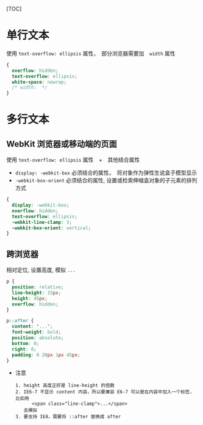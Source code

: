 [TOC]

# 单行文本

使用 `text-overflow: ellipsis` 属性，　部分浏览器需要加　`width` 属性

```css
{
  overflow: hidden;
  text-overflow: ellipsis;
  white-space: nowrap;
  /* width:  */
}
```

# 多行文本

## WebKit 浏览器或移动端的页面

使用 `text-overflow: ellipsis` 属性　+　其他结合属性

 * `display: -webkit-box` 必须结合的属性，　将对象作为弹性生说盒子模型显示
 * `-webkit-box-orient` 必须结合的属性, 设置或检索伸缩盒对象的子元素的排列方式

 ```css
 {
   display: -webkit-box;
   overflow: hidden;
   text-overflow: ellipsis;
   -webkit-line-clamp: 3;
   -webkit-box-orient: vertical;
 }
 ```

## 跨浏览器

相对定位, 设置高度, 模拟 `...`

```css
p {
  position: relative;
  line-height: 15px;
  height: 45px;
  overflow: hidden;
}

p::after {
  content: "...";
  font-weight: bold;
  position: absolute;
  bottom: 0;
  right: 0;
  padding: 0 20px 1px 45px;
}
```

* 注意

      1. height 高度正好是 line-height 的倍数
      2. IE6-7 不显示 content 内容，所以要兼容 E6-7 可以是在内容中加入一个标签，比如用
            <span class="line-clamp">...</span>
         去模拟
      3. 要支持 IE8，需要将 ::after 替换成 after
